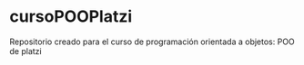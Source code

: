 # cursoPOOPlatzi
Repositorio creado para el curso de programación orientada a objetos: POO de platzi
